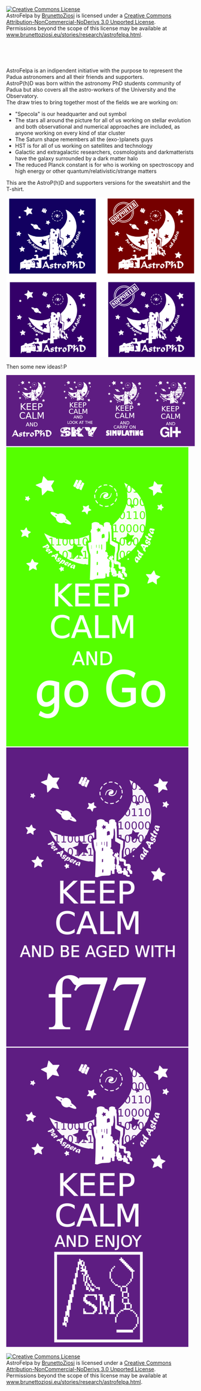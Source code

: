 <!-- 
.. link: 
.. description: 
.. tags: 
.. date: 2013/08/22 10:42:45
.. title: AstroFelpa
.. slug: astrofelpa
-->

<a rel="license" href="http://creativecommons.org/licenses/by-nc-nd/3.0/deed.en_US"><img alt="Creative Commons License" style="border-width:0" src="http://i.creativecommons.org/l/by-nc-nd/3.0/88x31.png" /></a><br /><span xmlns:dct="http://purl.org/dc/terms/" href="http://purl.org/dc/dcmitype/StillImage" property="dct:title" rel="dct:type">AstroFelpa</span> by <a xmlns:cc="http://creativecommons.org/ns#" href="brunettoziosi.eu" property="cc:attributionName" rel="cc:attributionURL">BrunettoZiosi</a> is licensed under a <a rel="license" href="http://creativecommons.org/licenses/by-nc-nd/3.0/deed.en_US">Creative Commons Attribution-NonCommercial-NoDerivs 3.0 Unported License</a>.<br />Permissions beyond the scope of this license may be available at <a xmlns:cc="http://creativecommons.org/ns#" href="www.brunettoziosi.eu/stories/research/astrofelpa.html" rel="cc:morePermissions">www.brunettoziosi.eu/stories/research/astrofelpa.html</a>.    

</br></br></br>

AstroFelpa is an indipendent initiative with the purpose to represent
the Padua astronomers and all their friends and supporters.    
AstroP(h)D was born within the astronomy PhD students community of Padua but
also covers all the astro-workers of the University and the Observatory.    
The draw tries to bring together most of the fields we are working on:

* "Specola" is our headquarter and out symbol
* The stars all around the picture for all of us working on stellar evolution and both observational
and numerical approaches are included, as anyone working on every kind of star cluster
* The Saturn shape remembers all the (exo-)planets guys
* HST is for all of us working on satellites and technology
* Galactic and extragalactic researchers, cosmologists and darkmatterists have
the galaxy surrounded by a dark matter halo
* The reduced Planck constant is for who is working on spectroscopy and high energy or other 
quantum/relativistic/strange matters

This are the AstroP(h)D and supporters versions for the sweatshirt and the T-shirt.    
    

![AstroFelpe](../../files/AstroFelpa/AstroFelpa.png)
    
    
Then some new ideas!:P
    
    

<img alt="AstroFelpe" src="../../files/AstroFelpa/keepCalmAnd.png"></br>
<img alt="AstroFelpe" src="../../files/AstroFelpa/goGo.png"></br>
<img alt="AstroFelpe" src="../../files/AstroFelpa/f77.png"></br>
<img alt="AstroFelpe" src="../../files/AstroFelpa/goSM.png">

<!--![AstroFelpe](../../files/AstroFelpa/keepCalmAnd.png) 
![AstroFelpe](../../files/AstroFelpa/goGo.png) 
![AstroFelpe](../../files/AstroFelpa/f77.png)   
![AstroFelpe](../../files/AstroFelpa/goSM.png)    -->
        
<a rel="license" href="http://creativecommons.org/licenses/by-nc-nd/3.0/deed.en_US"><img alt="Creative Commons License" style="border-width:0" src="http://i.creativecommons.org/l/by-nc-nd/3.0/88x31.png" /></a><br /><span xmlns:dct="http://purl.org/dc/terms/" href="http://purl.org/dc/dcmitype/StillImage" property="dct:title" rel="dct:type">AstroFelpa</span> by <a xmlns:cc="http://creativecommons.org/ns#" href="brunettoziosi.eu" property="cc:attributionName" rel="cc:attributionURL">BrunettoZiosi</a> is licensed under a <a rel="license" href="http://creativecommons.org/licenses/by-nc-nd/3.0/deed.en_US">Creative Commons Attribution-NonCommercial-NoDerivs 3.0 Unported License</a>.<br />Permissions beyond the scope of this license may be available at <a xmlns:cc="http://creativecommons.org/ns#" href="www.brunettoziosi.eu/stories/research/astrofelpa.html" rel="cc:morePermissions">www.brunettoziosi.eu/stories/research/astrofelpa.html</a>.






